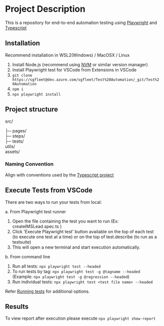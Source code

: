 # Project Description

This is a repository for end-to-end automation testing using [Playwright](https://playwright.dev/) and [Typescript](https://www.typescriptlang.org/docs/)

## Installation

Recommend installation in WSL2(Windows) / MacOSX / Linux

1. Install Node.js (recommend using [NVM](https://github.com/nvm-sh/nvm) or similar version manager)
2. Install Playwright test for VSCode from Extensions in VSCode
3. `git clone https://sgfleet@dev.azure.com/sgfleet/Test%20Automation/_git/Test%20Automation`
4. `npm i`
5. `npx playwright install`

## Project structure

src/

├─ pages/  
├─ steps/  
├─ tests/  
utils/  
assets/

### Naming Convention

Align with conventions used by the [Typescript project](https://github.com/microsoft/Typescript)

## Execute Tests from VSCode

There are two ways to run your tests from local:

a. From Playwright test runner

1.  Open the file containing the test you want to run (Ex: createIMSLead.spec.ts )
2.  Click 'Execute Playwright test' button available on the top of each test (to execute one test at a time) or on the top of test.describe (to run as a testsuite)
3.  This will open a new terminal and start execution automatically.

b. From command line

1.  Run all tests: `npx playwright test --headed`
2.  To run tests by tag: `npx playwright test -g @tagname --headed`
    (Example: `npx playwright test -g @regression --headed`)
3.  Run individual tests: `npx playwright test <test file name> --headed`

Refer [Running tests](https://playwright.dev/docs/running-tests) for additional options.

## Results

To view report after execution please execute `npx playwright show-report`
